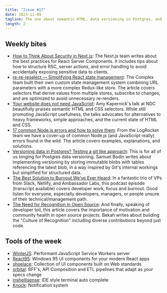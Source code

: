 ```yaml
---
title: "Issue #17"
date: 2023-11-09
tagline: The one about semantic HTML, data versioning in Postgres, and dev burnout
length: 2
---
```


## Weekly bites

* [How to Think About Security in Next.js](https://zbr.fyi/IVcztqq): The Next.js team writes about the best practices for React Server Components. It includes tips about how to structure RSC, server actions, and error handling to avoid accidentally exposing sensitive data to clients.
* [re-re-reselect — Simplifying React state management](https://zbr.fyi/P3Nv94v): The Complex team built their own custom state management system combining URL parameters with a more complex Redux-like store. The article covers selectors that derive values from multiple stores, subscribe to changes, and are optimized to avoid unnecessary re-renders.
* [Your website does not need JavaScript](https://zbr.fyi/dPW6A1q): Amy Kapernick's talk at NDC beautifully praises semantic HTML and CSS selectors. While still promoting JavaScript usefulness, the talks advocates for alternatives to heavy frameworks, simple approaches, and the current state of HTML and CSS.
* [17 common Node.js errors and how to solve them](https://zbr.fyi/s4Brwp8): From the LogRocket team we have a cover-up of common Node.js (and JavaScript really) errors found in the wild. The article covers examples, explanations, and solutions.
* [Versioning data in Postgres? Testing a git like approach](https://zbr.fyi/QIAZpKo): This is for all of us longing for Postgres data versioning. Samuel Bodin writes about implementing versioning by storing immutable blobs with tables referencing the latest blob, in a way inspired by Git's internal workings but simplified for structured data.
* [The Best Solution to Burnout We’ve Ever Heard](https://zbr.fyi/jjb586F): In a fantastic trio of VPs from Slack, Netlify, and Ambassador Labs, this podcast episode (transcript available) covers developer work, focus and burnout. Good listen for everyone, especially developers, managers, or people unsure of their technical/management path.
* [The Need for Recognition in Open Source](https://zbr.fyi/DRwOfNt): And finally, speaking of developer toil, this article covers the importance of motivation and community health in open source projects. Bekah writes about building the "Culture of Recognition" including diverse contributions beyond just code. 

## Tools of the week

* [WinterJS](https://zbr.fyi/vyIlR1b): Performant JavaScript Service Workers server
* [React95](https://zbr.fyi/T7JbITV): Windows 95 UI components for your modern React apps
* [shoelace](https://zbr.fyi/6auux1n): Collection of UI components built on Web standards
* [orbital](https://zbr.fyi/T2kJl1R): BFF's, API Composition and ETL pipelines that adapt as your specs change
* [inshellisense](https://zbr.fyi/TRoPJQt): IDE style terminal auto complete
* [Knock](https://zbr.fyi/yeigMXL): Notification system
